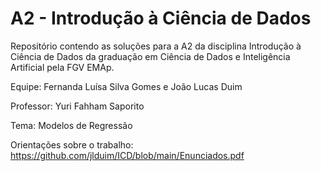 # A2 - Introdução à Ciência de Dados

Repositório contendo as soluções para a A2 da disciplina Introdução à Ciência de Dados da graduação em Ciência de Dados e Inteligência Artificial pela FGV EMAp.

Equipe: Fernanda Luísa Silva Gomes e João Lucas Duim

Professor: Yuri Fahham Saporito

Tema: Modelos de Regressão

Orientações sobre o trabalho: https://github.com/jlduim/ICD/blob/main/Enunciados.pdf
